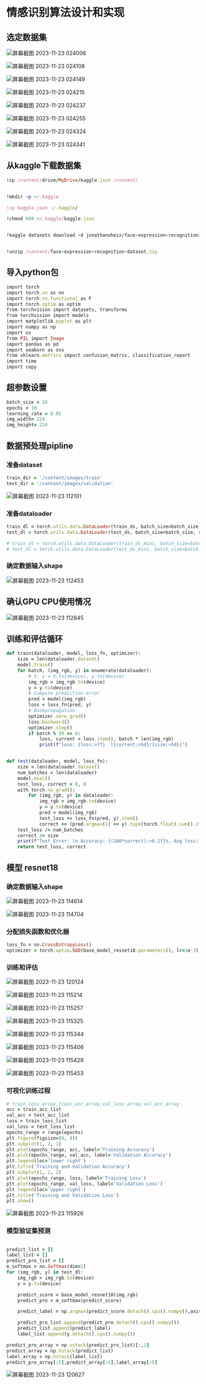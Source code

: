 # 情感识别算法设计和实现

## 选定数据集

![屏幕截图 2023-11-23 024006](https://github.com/luoq03/Creative-Making-MSc-Advanced-Project-/assets/57748663/bce88adc-40b6-46f4-a3e9-65a4890f0329)

![屏幕截图 2023-11-23 024108](https://github.com/luoq03/Creative-Making-MSc-Advanced-Project-/assets/57748663/0c713d6f-c599-473b-be9c-7a71de19eb06)

![屏幕截图 2023-11-23 024149](https://github.com/luoq03/Creative-Making-MSc-Advanced-Project-/assets/57748663/96533590-fccd-4fa9-bce4-bbb12840cb2c)

![屏幕截图 2023-11-23 024215](https://github.com/luoq03/Creative-Making-MSc-Advanced-Project-/assets/57748663/dd3f2e89-c3df-4a8f-96fb-63c5cffd00a6)

![屏幕截图 2023-11-23 024237](https://github.com/luoq03/Creative-Making-MSc-Advanced-Project-/assets/57748663/5ffc2456-046f-4ff8-8a44-6874447adeb9)

![屏幕截图 2023-11-23 024255](https://github.com/luoq03/Creative-Making-MSc-Advanced-Project-/assets/57748663/37fae7ae-4522-478b-8eea-80c5fbabc77f)

![屏幕截图 2023-11-23 024324](https://github.com/luoq03/Creative-Making-MSc-Advanced-Project-/assets/57748663/aaca29d0-dcc4-45d9-8703-dd81803819fa)

![屏幕截图 2023-11-23 024341](https://github.com/luoq03/Creative-Making-MSc-Advanced-Project-/assets/57748663/92058745-7074-4623-8119-4c29d032fa83)

## 从kaggle下载数据集

```ruby
!cp /content/drive/MyDrive/kaggle.json /content/
```

```ruby

!mkdir -p ~/.kaggle

!cp kaggle.json ~/.kaggle/

!chmod 600 ~/.kaggle/kaggle.json

```

```ruby

!kaggle datasets download -d jonathanoheix/face-expression-recognition-dataset

```

```ruby

!unzip /content/face-expression-recognition-dataset.zip

```
## 导入python包

```ruby
import torch
import torch.nn as nn
import torch.nn.functional as F
import torch.optim as optim
from torchvision import datasets, transforms
from torchvision import models
import matplotlib.pyplot as plt
import numpy as np
import os
from PIL import Image
import pandas as pd
import seaborn as sns
from sklearn.metrics import confusion_matrix, classification_report
import time
import copy
```

## 超参数设置

```ruby
batch_size = 16
epochs = 10
learning_rate = 0.01
img_width= 224
img_height= 224
```

## 数据预处理pipline

### 准备dataset

```ruby
train_dir = '/content/images/train'
test_dir = '/content/images/validation'
```
![屏幕截图 2023-11-23 112101](https://github.com/luoq03/Creative-Making-MSc-Advanced-Project-/assets/57748663/f001b2b7-a610-4e44-a472-d1ae96dbcf39)

### 准备dataloader
```ruby
train_dl = torch.utils.data.DataLoader(train_ds, batch_size=batch_size, shuffle=True)
test_dl = torch.utils.data.DataLoader(test_ds, batch_size=batch_size, shuffle=True)

# train_dl = torch.utils.data.DataLoader(train_ds_mini, batch_size=batch_size, shuffle=True)
# test_dl = torch.utils.data.DataLoader(test_ds_mini, batch_size=batch_size, shuffle=True)
```
### 确定数据输入shape

![屏幕截图 2023-11-23 112453](https://github.com/luoq03/Creative-Making-MSc-Advanced-Project-/assets/57748663/70c4944c-4792-413f-ba1a-686fa1b9757b)

## 确认GPU CPU使用情况

![屏幕截图 2023-11-23 112845](https://github.com/luoq03/Creative-Making-MSc-Advanced-Project-/assets/57748663/d315a121-960c-4efa-a953-74b58c4c85d2)

## 训练和评估循环

```ruby
def train(dataloader, model, loss_fn, optimizer):
    size = len(dataloader.dataset)
    model.train()
    for batch, (img_rgb, y) in enumerate(dataloader):
        # X, y = X.to(device), y.to(device)
        img_rgb = img_rgb.to(device)
        y = y.to(device)
        # Compute prediction error
        pred = model(img_rgb)
        loss = loss_fn(pred, y)
        # Backpropagation
        optimizer.zero_grad()
        loss.backward()
        optimizer.step()
        if batch % 50 == 0:
            loss, current = loss.item(), batch * len(img_rgb)
            print(f"loss: {loss:>7f}  [{current:>5d}/{size:>5d}]")


def test(dataloader, model, loss_fn):
    size = len(dataloader.dataset)
    num_batches = len(dataloader)
    model.eval()
    test_loss, correct = 0, 0
    with torch.no_grad():
        for (img_rgb, y) in dataloader:
            img_rgb = img_rgb.to(device)
            y = y.to(device)
            pred = model(img_rgb)
            test_loss += loss_fn(pred, y).item()
            correct += (pred.argmax(1) == y).type(torch.float).sum().item()
    test_loss /= num_batches
    correct /= size
    print(f"Test Error: \n Accuracy: {(100*correct):>0.1f}%, Avg loss: {test_loss:>8f} \n")
    return test_loss, correct
```

## 模型 resnet18

### 确定数据输入shape

![屏幕截图 2023-11-23 114614](https://github.com/luoq03/Creative-Making-MSc-Advanced-Project-/assets/57748663/b62aaea8-c49a-464e-b5fb-6accc6bc2d72)

![屏幕截图 2023-11-23 114704](https://github.com/luoq03/Creative-Making-MSc-Advanced-Project-/assets/57748663/af0910e4-caf0-404f-9006-d248b1f188ea)

### 分配损失函数和优化器

```ruby
loss_fn = nn.CrossEntropyLoss()
optimizer = torch.optim.SGD(base_model_resnet18.parameters(), lr=1e-3)
```

### 训练和评估

![屏幕截图 2023-11-23 120124](https://github.com/luoq03/Creative-Making-MSc-Advanced-Project-/assets/57748663/7773236e-27f2-4e4d-a7f0-94d4673f5b80)

![屏幕截图 2023-11-23 115214](https://github.com/luoq03/Creative-Making-MSc-Advanced-Project-/assets/57748663/5ccf5093-f445-490b-88f6-82f65b3ecbf4)

![屏幕截图 2023-11-23 115257](https://github.com/luoq03/Creative-Making-MSc-Advanced-Project-/assets/57748663/d6720123-b91d-409e-9b2b-eb8f36a78bee)

![屏幕截图 2023-11-23 115325](https://github.com/luoq03/Creative-Making-MSc-Advanced-Project-/assets/57748663/fda11258-5e61-49f2-b4d7-a98c09ecc635)

![屏幕截图 2023-11-23 115344](https://github.com/luoq03/Creative-Making-MSc-Advanced-Project-/assets/57748663/47e8a179-071a-47bd-893f-b15b945102a3)

![屏幕截图 2023-11-23 115406](https://github.com/luoq03/Creative-Making-MSc-Advanced-Project-/assets/57748663/2b2b1e78-d40d-4f50-9dc2-a6218dbd0444)

![屏幕截图 2023-11-23 115429](https://github.com/luoq03/Creative-Making-MSc-Advanced-Project-/assets/57748663/ddbf620b-f89e-48fd-9ad4-3eeee952ce33)

![屏幕截图 2023-11-23 115453](https://github.com/luoq03/Creative-Making-MSc-Advanced-Project-/assets/57748663/cb415886-4792-4024-adb3-026f598fc1a5)

### 可视化训练过程

```ruby
# train_loss_array,train_acc_array,val_loss_array,val_acc_array
acc = train_acc_list
val_acc = test_acc_list
loss = train_loss_list
val_loss = test_loss_list
epochs_range = range(epochs)
plt.figure(figsize=(8, 8))
plt.subplot(1, 2, 1)
plt.plot(epochs_range, acc, label='Training Accuracy')
plt.plot(epochs_range, val_acc, label='Validation Accuracy')
plt.legend(loc='lower right')
plt.title('Training and Validation Accuracy')
plt.subplot(1, 2, 2)
plt.plot(epochs_range, loss, label='Training Loss')
plt.plot(epochs_range, val_loss, label='Validation Loss')
plt.legend(loc='upper right')
plt.title('Training and Validation Loss')
plt.show()
```
![屏幕截图 2023-11-23 115926](https://github.com/luoq03/Creative-Making-MSc-Advanced-Project-/assets/57748663/ab3ddb06-8d4b-4544-ab3d-a7aafecec5bc)

### 模型验证集预测

```ruby

predict_list = []
label_list = []
predict_pro_list = []
m_softmax = nn.Softmax(dim=1)
for (img_rgb, y) in test_dl:
    img_rgb = img_rgb.to(device)
    y = y.to(device)

    predict_score = base_model_resnet18(img_rgb)
    predict_pro = m_softmax(predict_score)

    predict_label = np.argmax(predict_score.detach().cpu().numpy(),axis=1)

    predict_pro_list.append(predict_pro.detach().cpu().numpy())
    predict_list.append(predict_label)
    label_list.append(y.detach().cpu().numpy())

predict_pro_array = np.vstack(predict_pro_list)[:,1]
predict_array = np.hstack(predict_list)
label_array = np.hstack(label_list)
predict_pro_array[:5],predict_array[:5],label_array[:5]

```

![屏幕截图 2023-11-23 120627](https://github.com/luoq03/Creative-Making-MSc-Advanced-Project-/assets/57748663/04c948de-0ec1-4533-bc19-9b8983bd682c)










































































































































































































